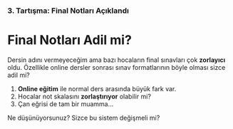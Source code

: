 ### 3. Tartışma: Final Notları Açıklandı

# Final Notları Adil mi?

Dersin adını vermeyeceğim ama bazı hocaların final sınavları çok **zorlayıcı** oldu. Özellikle online dersler sonrası sınav formatlarının böyle olması sizce adil mi?

1. **Online eğitim** ile normal ders arasında büyük fark var.
2. Hocalar not skalasını **zorlaştırıyor** olabilir mi?
3. Çan eğrisi de tam bir muamma...

Ne düşünüyorsunuz? Sizce bu sistem değişmeli mi?
